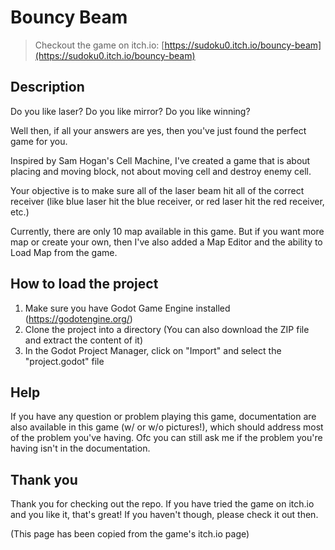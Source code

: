 # Bouncy Beam

> Checkout the game on itch.io: [https://sudoku0.itch.io/bouncy-beam](https://sudoku0.itch.io/bouncy-beam)

## Description
Do you like laser? Do you like mirror? Do you like winning?

Well then, if all your answers are yes, then you've just found the perfect game for you.

Inspired by Sam Hogan's Cell Machine, I've created a game that is about placing and moving block, not about moving cell and destroy enemy cell.

Your objective is to make sure all of the laser beam hit all of the correct receiver (like blue laser hit the blue receiver, or red laser hit the red receiver, etc.)

Currently, there are only 10 map available in this game. But if you want more map or create your own, then I've also added a Map Editor and the ability to Load Map from the game.

## How to load the project
1. Make sure you have Godot Game Engine installed (https://godotengine.org/)
2. Clone the project into a directory (You can also download the ZIP file and extract the content of it)
3. In the Godot Project Manager, click on "Import" and select the "project.godot" file

## Help
If you have any question or problem playing this game, documentation are also available in this game (w/ or w/o pictures!), which should address most of the problem you've having. Ofc you can still ask me if the problem you're having isn't in the documentation.

## Thank you
Thank you for checking out the repo. If you have tried the game on itch.io and you like it, that's great! If you haven't though, please check it out then.

(This page has been copied from the game's itch.io page)